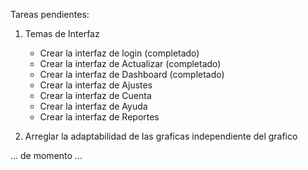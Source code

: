 Tareas pendientes:

1. Temas de Interfaz
   - Crear la interfaz de login (completado)
   - Crear la interfaz de Actualizar (completado)
   - Crear la interfaz de Dashboard (completado)
   - Crear la interfaz de Ajustes
   - Crear la interfaz de Cuenta
   - Crear la interfaz de Ayuda
   - Crear la interfaz de Reportes

2. Arreglar la adaptabilidad de las graficas independiente del grafico

... de momento ...